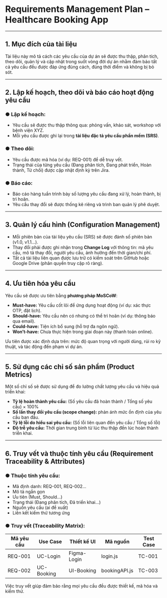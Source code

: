 

#  **Requirements Management Plan – Healthcare Booking App**

---

## **1. Mục đích của tài liệu**

Tài liệu này mô tả cách các yêu cầu của dự án sẽ được thu thập, phân tích, theo dõi, quản lý và cập nhật trong suốt vòng đời dự án nhằm đảm bảo tất cả yêu cầu đều được đáp ứng đúng cách, đúng thời điểm và không bị bỏ sót.

---

## **2. Lập kế hoạch, theo dõi và báo cáo hoạt động yêu cầu**

### ● Lập kế hoạch:

* Yêu cầu sẽ được thu thập thông qua: phỏng vấn, khảo sát, workshop với bệnh viện XYZ.
* Mỗi yêu cầu được ghi lại trong **tài liệu đặc tả yêu cầu phần mềm (SRS)**.

### ● Theo dõi:

* Yêu cầu được mã hóa (ví dụ: REQ-001) để dễ truy vết.
* Trạng thái của từng yêu cầu (Đang phân tích, Đang phát triển, Hoàn thành, Từ chối) được cập nhật định kỳ trên Jira.

### ● Báo cáo:

* Báo cáo hàng tuần trình bày số lượng yêu cầu đang xử lý, hoàn thành, bị trì hoãn.
* Yêu cầu thay đổi sẽ được thống kê riêng và trình ban quản lý phê duyệt.

---

## **3. Quản lý cấu hình (Configuration Management)**

* Mỗi phiên bản của tài liệu yêu cầu (SRS) sẽ được đánh số phiên bản (v1.0, v1.1…).
* Thay đổi phải được ghi nhận trong **Change Log** với thông tin: mã yêu cầu, mô tả thay đổi, người yêu cầu, ảnh hưởng đến thời gian/chi phí.
* Tất cả tài liệu liên quan được lưu trữ có kiểm soát trên GitHub hoặc Google Drive (phân quyền truy cập rõ ràng).

---

## **4. Ưu tiên hóa yêu cầu**

Yêu cầu sẽ được ưu tiên bằng **phương pháp MoSCoW**:

* **Must-have:** Yêu cầu cốt lõi để ứng dụng hoạt động (ví dụ: xác thực OTP, đặt lịch).
* **Should-have:** Yêu cầu nên có nhưng có thể trì hoãn (ví dụ: thông báo qua email).
* **Could-have:** Tiện ích bổ sung (hỗ trợ đa ngôn ngữ).
* **Won’t-have:** Chưa thực hiện trong giai đoạn này (thanh toán online).

Ưu tiên được xác định dựa trên: mức độ quan trọng với người dùng, rủi ro kỹ thuật, và tác động đến phạm vi dự án.

---

## **5. Sử dụng các chỉ số sản phẩm (Product Metrics)**

Một số chỉ số sẽ được sử dụng để đo lường chất lượng yêu cầu và hiệu quả triển khai:

* **Tỷ lệ hoàn thành yêu cầu:** (Số yêu cầu đã hoàn thành / Tổng số yêu cầu) × 100%
* **Số lần thay đổi yêu cầu (scope change):** phản ánh mức ổn định của yêu cầu ban đầu.
* **Tỷ lệ lỗi do hiểu sai yêu cầu:** (Số lỗi liên quan đến yêu cầu / Tổng số lỗi)
* **Độ trễ yêu cầu:** Thời gian trung bình từ lúc thu thập đến lúc hoàn thành triển khai.

---

## **6. Truy vết và thuộc tính yêu cầu (Requirement Traceability & Attributes)**

### ● Thuộc tính yêu cầu:

* Mã định danh: REQ-001, REQ-002…
* Mô tả ngắn gọn
* Ưu tiên (Must, Should…)
* Trạng thái (Đang phân tích, Đã triển khai…)
* Nguồn yêu cầu (ai đề xuất)
* Liên kết kiểm thử tương ứng

### ● Truy vết (Traceability Matrix):

| Mã yêu cầu | Use Case   | Thiết kế UI | Mã nguồn      | Test Case |
| ---------- | ---------- | ----------- | ------------- | --------- |
| REQ-001    | UC-Login   | Figma-Login | login.js      | TC-001    |
| REQ-002    | UC-Booking | UI-Booking  | bookingAPI.js | TC-003    |

Việc truy vết giúp đảm bảo rằng mọi yêu cầu đều được thiết kế, mã hóa và kiểm thử.

